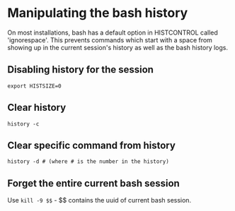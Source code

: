 # Manipulating the bash history

On most installations, bash has a default option in HISTCONTROL called 'ignorespace'. This prevents commands which start with a space from showing up in the current session's history as well as the bash history logs.

## Disabling history for the session

```
export HISTSIZE=0
```

## Clear history

```
history -c
```

## Clear specific command from history

```
history -d # (where # is the number in the history)
```

## Forget the entire current bash session

Use `kill -9 $$` - $$ contains the uuid of current bash session.
